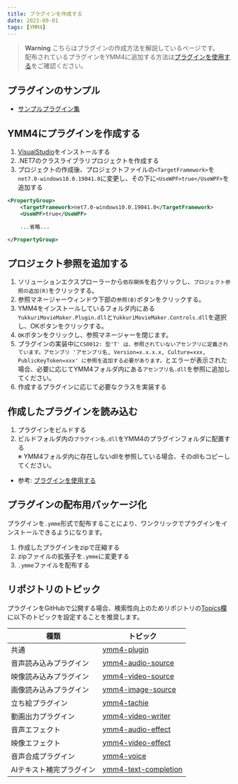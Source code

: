```yaml
---
title: プラグインを作成する
date: 2023-09-01
tags: [YMM4]
---
```

> **Warning**
> こちらはプラグインの作成方法を解説しているページです。  
> 配布されているプラグインをYMM4に追加する方法は[プラグインを使用する](./how_to_use.md)をご確認ください。

## プラグインのサンプル
- [サンプルプラグイン集](https://github.com/manju-summoner/YukkuriMovieMaker4PluginSamples)

## YMM4にプラグインを作成する
1. [VisualStudio](https://visualstudio.microsoft.com/ja/)をインストールする
1. .NET7のクラスライブラリプロジェクトを作成する
1. プロジェクトの作成後、プロジェクトファイルの`<TargetFramework>`を`net7.0-windows10.0.19041.0`に変更し、その下に`<UseWPF>true</UseWPF>`を追加する
```xml
<PropertyGroup>
    <TargetFramework>net7.0-windows10.0.19041.0</TargetFramework>
    <UseWPF>true</UseWPF>

    ...省略...

</PropertyGroup>
```

## プロジェクト参照を追加する
1. ソリューションエクスプローラーから`依存関係`を右クリックし、`プロジェクト参照の追加(R)`をクリックする。
1. 参照マネージャーウィンドウ下部の`参照(B)`ボタンをクリックする。
1. YMM4をインストールしているフォルダ内にある`YukkuriMovieMaker.Plugin.dll`と`YukkuriMovieMaker.Controls.dll`を選択し、OKボタンをクリックする。
1. `OK`ボタンをクリックし、参照マネージャーを閉じます。
1. プラグインの実装中に`CS0012: 型'T' は、参照されていないアセンブリに定義されています。アセンブリ 'アセンブリ名, Version=x.x.x.x, Culture=xxx, PublicKeyToken=xxx' に参照を追加する必要があります。`とエラーが表示された場合、必要に応じてYMM4フォルダ内にある`アセンブリ名.dll`を参照に追加してください。
1. 作成するプラグインに応じて必要なクラスを実装する

## 作成したプラグインを読み込む
1. プラグインをビルドする
1. ビルドフォルダ内の`プラグイン名.dll`をYMM4のプラグインフォルダに配置する  
   ※ YMM4フォルダ内に存在しないdllを参照している場合、そのdllもコピーしてください。
- 参考: [プラグインを使用する](./how_to_use.md)

## プラグインの配布用パッケージ化
プラグインを`.ymme`形式で配布することにより、ワンクリックでプラグインをインストールできるようになります。
1. 作成したプラグインをzipで圧縮する
1. zipファイルの拡張子を`.ymme`に変更する
1. `.ymme`ファイルを配布する

## リポジトリのトピック
プラグインをGitHubで公開する場合、検索性向上のためリポジトリの[Topics欄](https://docs.github.com/ja/repositories/managing-your-repositorys-settings-and-features/customizing-your-repository/classifying-your-repository-with-topics)に以下のトピックを設定することを推奨します。

| 種類 | トピック |
| --- | --- |
| 共通 | [ymm4-plugin](https://github.com/topics/ymm4-plugin) |
| 音声読み込みプラグイン | [ymm4-audio-source](https://github.com/topics/ymm4-audio-source) |
| 映像読み込みプラグイン | [ymm4-video-source](https://github.com/topics/ymm4-video-source) |
| 画像読み込みプラグイン | [ymm4-image-source](https://github.com/topics/ymm4-image-source) |
| 立ち絵プラグイン | [ymm4-tachie](https://github.com/topics/ymm4-tachie) |
| 動画出力プラグイン | [ymm4-video-writer](https://github.com/topics/ymm4-video-writer) |
| 音声エフェクト | [ymm4-audio-effect](https://github.com/topics/ymm4-audio-effect) |
| 映像エフェクト | [ymm4-video-effect](https://github.com/topics/ymm4-video-effect) |
| 音声合成プラグイン | [ymm4-voice](https://github.com/topics/ymm4-voice) |
| AIテキスト補完プラグイン | [ymm4-text-completion](https://github.com/topics/ymm4-text-completion) |